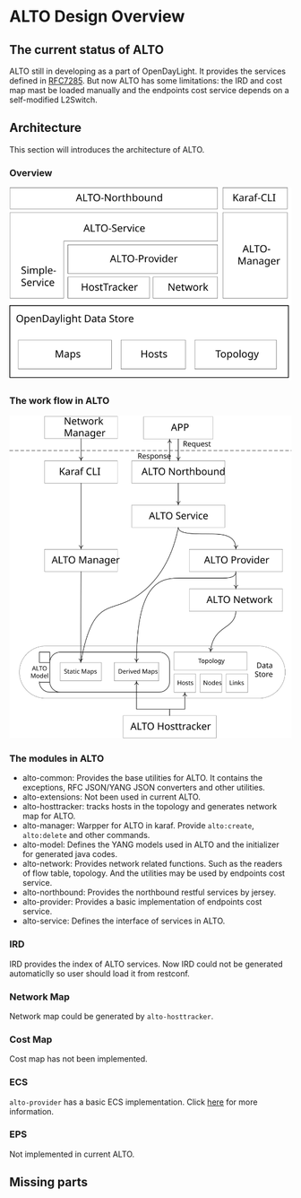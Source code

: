 # ALTO Design Overview

## The current status of ALTO

ALTO still in developing as a part of OpenDayLight. It provides the services defined in [RFC7285](https://tools.ietf.org/html/rfc7285). But now ALTO has some limitations: the IRD and cost map mast be loaded manually and the endpoints cost service depends on a self-modified L2Switch. 

## Architecture

This section will introduces the architecture of ALTO.

### Overview

![ALTO Architecture Overview](resource/alto-architecture.svg)

### The work flow in ALTO

![ALTO Worlflow](resource/alto-workflow.svg)

### The modules in ALTO

- alto-common: Provides the base utilities for ALTO. It contains the exceptions, RFC JSON/YANG JSON converters and other utilities.
- alto-extensions: Not been used in current ALTO.
- alto-hosttracker: tracks hosts in the topology and generates network map for ALTO.
- alto-manager: Warpper for ALTO in karaf. Provide `alto:create`, `alto:delete` and other commands.
- alto-model: Defines the YANG models used in ALTO and the initializer for generated java codes.
- alto-network: Provides network related functions. Such as the readers of flow table, topology. And the utilities may be used by endpoints cost service. 
- alto-northbound: Provides the northbound restful services by jersey.
- alto-provider: Provides a basic implementation of endpoints cost service.
- alto-service: Defines the interface of services in ALTO.

### IRD

IRD provides the index of ALTO services. Now IRD could not be generated automaticlly so user should load it from restconf.

### Network Map

Network map could be generated by `alto-hosttracker`.

### Cost Map

Cost map has not been implemented.

### ECS

`alto-provider` has a basic ECS implementation. Click [here](./ECS_design_document.md) for more information.

### EPS

Not implemented in current ALTO.

## Missing parts

